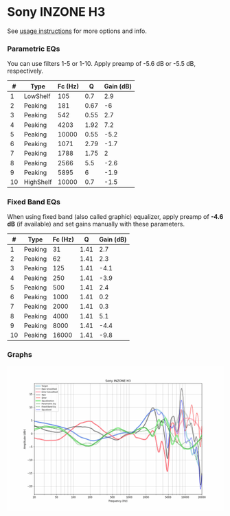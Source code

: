 # Sony INZONE H3
See [usage instructions](https://github.com/jaakkopasanen/AutoEq#usage) for more options and info.

### Parametric EQs
You can use filters 1-5 or 1-10. Apply preamp of -5.6 dB or -5.5 dB, respectively.

|   # | Type      |   Fc (Hz) |    Q |   Gain (dB) |
|-----|-----------|-----------|------|-------------|
|   1 | LowShelf  |       105 | 0.7  |         2.9 |
|   2 | Peaking   |       181 | 0.67 |        -6   |
|   3 | Peaking   |       542 | 0.55 |         2.7 |
|   4 | Peaking   |      4203 | 1.92 |         7.2 |
|   5 | Peaking   |     10000 | 0.55 |        -5.2 |
|   6 | Peaking   |      1071 | 2.79 |        -1.7 |
|   7 | Peaking   |      1788 | 1.75 |         2   |
|   8 | Peaking   |      2566 | 5.5  |        -2.6 |
|   9 | Peaking   |      5895 | 6    |        -1.9 |
|  10 | HighShelf |     10000 | 0.7  |        -1.5 |

### Fixed Band EQs
When using fixed band (also called graphic) equalizer, apply preamp of **-4.6 dB** (if available) and set gains manually with these parameters.

|   # | Type    |   Fc (Hz) |    Q |   Gain (dB) |
|-----|---------|-----------|------|-------------|
|   1 | Peaking |        31 | 1.41 |         2.7 |
|   2 | Peaking |        62 | 1.41 |         2.3 |
|   3 | Peaking |       125 | 1.41 |        -4.1 |
|   4 | Peaking |       250 | 1.41 |        -3.9 |
|   5 | Peaking |       500 | 1.41 |         2.4 |
|   6 | Peaking |      1000 | 1.41 |         0.2 |
|   7 | Peaking |      2000 | 1.41 |         0.3 |
|   8 | Peaking |      4000 | 1.41 |         5.1 |
|   9 | Peaking |      8000 | 1.41 |        -4.4 |
|  10 | Peaking |     16000 | 1.41 |        -9.8 |

### Graphs
![](./Sony%20INZONE%20H3.png)
